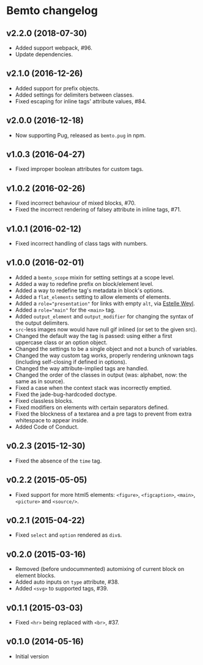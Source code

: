 # Bemto changelog

## v2.2.0 (2018-07-30)

- Added support webpack, #96.
- Update dependencies.

## v2.1.0 (2016-12-26)

- Added support for prefix objects.
- Added settings for delimiters between classes.
- Fixed escaping for inline tags' attribute values, #84.

## v2.0.0 (2016-12-18)

- Now supporting Pug, released as `bemto.pug` in npm.

## v1.0.3 (2016-04-27)

- Fixed improper boolean attributes for custom tags.

## v1.0.2 (2016-02-26)

- Fixed incorrect behaviour of mixed blocks, #70.
- Fixed the incorrect rendering of falsey attribute in inline tags, #71.

## v1.0.1 (2016-02-12)

- Fixed incorrect handling of class tags with numbers.

## v1.0.0 (2016-02-01)

- Added a `bemto_scope` mixin for setting settings at a scope level.
- Added a way to redefine prefix on block/element level.
- Added a way to redefine tag's metadata in block's options.
- Added a `flat_elements` setting to allow elements of elements.
- Added a `role="presentation"` for links with empty `alt`, via [Estelle Weyl](https://twitter.com/estellevw/status/685332992227540992).
- Added a `role="main"` for the `<main>` tag.
- Added `output_element` and `output_modifier` for changing the syntax of the output delimiters.
- `src`-less images now would have null gif inlined (or set to the given src).
- Changed the default way the tag is passed: using either a first uppercase class or an option object.
- Changed the settings to be a single object and not a bunch of variables.
- Changed the way custom tag works, properly rendering unknown tags (including self-closing if defined in options).
- Changed the way attribute-implied tags are handled.
- Changed the order of the classes in output (was: alphabet, now: the same as in source).
- Fixed a case when the context stack was incorrectly emptied.
- Fixed the jade-bug-hardcoded doctype.
- Fixed classless blocks.
- Fixed modifiers on elements with certain separators defined.
- Fixed the blockness of a textarea and a pre tags to prevent from extra whitespace to appear inside.
- Added Code of Conduct.

## v0.2.3 (2015-12-30)

- Fixed the absence of the `time` tag.

## v0.2.2 (2015-05-05)

- Fixed support for more html5 elements: `<figure>`, `<figcaption>`, `<main>`, `<picture>` and `<source/>`.

## v0.2.1 (2015-04-22)

- Fixed `select` and `option` rendered as `div`s.

## v0.2.0 (2015-03-16)

- Removed (before undocummented) automixing of current block on element blocks.
- Added auto inputs on `type` attribute, #38.
- Added `<svg>` to supported tags, #39.

## v0.1.1 (2015-03-03)

- Fixed `<hr>` being replaced with `<br>`, #37.

## v0.1.0 (2014-05-16)

- Initial version

